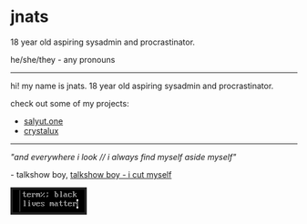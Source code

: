 # jnats
18 year old aspiring sysadmin and procrastinator.

he/she/they - any pronouns

---

hi! my name is jnats.
18 year old aspiring sysadmin and procrastinator.

check out some of my projects:

- [salyut.one](https://salyut.one) 
- [crystalux](https://github.com/crystalux-project)

---
*"and everywhere i look // i always find myself aside myself"*

\- talkshow boy, [talkshow boy - i cut myself](https://www.youtube.com/watch?v=XmCQQopIh6I)

![](blm.png)
